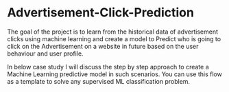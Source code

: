# Advertisement-Click-Prediction

The goal of the project is to learn from the historical data of advertisement clicks using machine learning and create a model to Predict who is going to click on the Advertisement on a website in future based on the user behaviour and user profile.

In below case study I will discuss the step by step approach to create a Machine Learning predictive model in such scenarios. You can use this flow as a template to solve any supervised ML classification problem.
